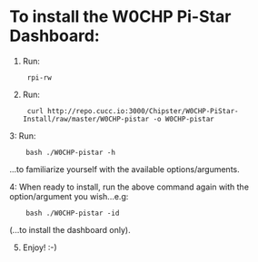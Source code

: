# To install the W0CHP Pi-Star Dashboard:

1. Run:

        rpi-rw

2. Run:

        curl http://repo.cucc.io:3000/Chipster/W0CHP-PiStar-Install/raw/master/W0CHP-pistar -o W0CHP-pistar

3: Run:

        bash ./W0CHP-pistar -h

...to familiarize yourself with the available options/arguments.

4: When ready to install, run the above command again with the option/argument you wish...e.g:

        bash ./W0CHP-pistar -id

(...to install the dashboard only).

5. Enjoy! :-)


